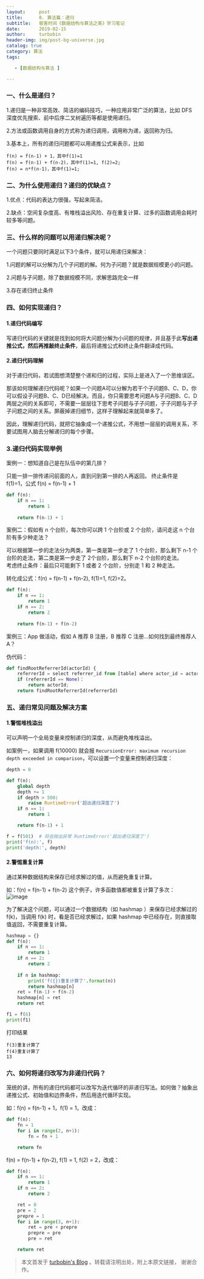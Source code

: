 ```yaml
---
layout:     post
title:      8. 算法篇：递归
subtitle:   极客时间《数据结构与算法之美》学习笔记
date:       2019-02-15
author:     turbobin
header-img: img/post-bg-universe.jpg
catalog: true
category: 算法
tags:

   - [数据结构与算法 ]

---
```


### 一、什么是递归？

1.递归是一种非常高效、简洁的编码技巧，一种应用非常广泛的算法，比如 DFS 深度优先搜索、前中后序二叉树遍历等都是使用递归。

2.方法或函数调用自身的方式称为递归调用，调用称为递，返回称为归。

3.基本上，所有的递归问题都可以用递推公式来表示，比如

```
f(n) = f(n-1) + 1，其中f(1)=1  
f(n) = f(n-1) + f(n-2)，其中f(1)=1, f(2)=2;  
f(n) = n*f(n-1)，其中f(1)=1;  
```


### 二、为什么使用递归？递归的优缺点？

1.优点：代码的表达力很强，写起来简洁。

2.缺点：空间复杂度高、有堆栈溢出风险、存在重复计算、过多的函数调用会耗时较多等问题。

### 三、什么样的问题可以用递归解决呢？

一个问题只要同时满足以下3个条件，就可以用递归来解决：

1.问题的解可以分解为几个子问题的解。何为子问题？就是数据规模更小的问题。

2.问题与子问题，除了数据规模不同，求解思路完全一样

3.存在递归终止条件

### 四、如何实现递归？

#### 1.递归代码编写
写递归代码的关键就是找到如何将大问题分解为小问题的规律，并且基于此**写出递推公式，然后再推敲终止条件**，最后将递推公式和终止条件翻译成代码。

#### 2.递归代码理解
对于递归代码，若试图想清楚整个递和归的过程，实际上是进入了一个思维误区。

那该如何理解递归代码呢？如果一个问题A可以分解为若干个子问题B、C、D，你可以假设子问题B、C、D已经解决。而且，你只需要思考问题A与子问题B、C、D两层之间的关系即可，不需要一层层往下思考子问题与子子问题，子子问题与子子子问题之间的关系。屏蔽掉递归细节，这样子理解起来就简单多了。

因此，理解递归代码，就把它抽象成一个递推公式，不用想一层层的调用关系，不要试图用人脑去分解递归的每个步骤。

### 3.递归代码实现举例
案例一：想知道自己是在队伍中的第几排？

只能一排一排传递问前面的人，直到问到第一排的人再返回。
终止条件是 f(1)=1，公式 f(n) = f(n-1) + 1
```python
def f(n):
    if n == 1:
        return 1
        
    return f(n-1) + 1
```
案例二：假如有 n 个台阶，每次你可以跨 1 个台阶或 2 个台阶，请问走这 n 个台阶有多少种走法？

可以根据第一步的走法分为两类，第一类是第一步走了 1 个台阶，那么剩下 n-1 个台阶的走法，第二类是第一步走了 2个台阶，那么剩下 n-2 个台阶的走法。  
考虑终止条件：最后只可能剩下 1 或者 2 个台阶，分别走 1 和 2 种走法。

转化成公式：f(n) = f(n-1) + f(n-2), f(1)=1, f(2)=2。
```python
def f(n):
    if n == 1:
        return 1
    if n == 2:
        return 2
        
    return f(n-1) + f(n-2)
```

案例三：App 做活动，假如 A 推荐 B 注册，B 推荐 C 注册...如何找到最终推荐人 A？

伪代码：
```python
def findRootReferrerId(actorId) {
    referrerId = select referrer_id from [table] where actor_id = actorId
    if (referrerId == None)：
        return actorId;
    return findRootReferrerId(referrerId)

```

### 五、递归常见问题及解决方案

#### 1.警惕堆栈溢出
可以声明一个全局变量来控制递归的深度，从而避免堆栈溢出。

如案例一，如果调用 f(10000) 就会报
`RecursionError: maximum recursion depth exceeded in comparison`，可以设置一个变量来控制递归深度：
```python
depth = 0

def f(n):
	global depth
	depth += 1
	if depth > 500:
		raise RuntimeError('超出递归深度了')
	if n == 1:
		return 1

	return f(n-1) + 1

f = f(501)  # 将会抛出异常 RuntimeError('超出递归深度了')
print('f(n):', f)
print('depth:', depth)
```


#### 2.警惕重复计算
通过某种数据结构来保存已经求解过的值，从而避免重复计算。

如：f(n) = f(n-1) + f(n-2) 这个例子，许多函数值都被重复计算了多次：
![image](https://static001.geekbang.org/resource/image/e7/bf/e7e778994e90265344f6ac9da39e01bf.jpg)

为了解决这个问题，可以通过一个数据结构（如 hashmap ）来保存已经求解过的 f(k)，当调用 f(k) 时，看是否已经求解过，如果 hashmap 中已经存在，则直接取值返回，不需要重复计算。

```python
hashmap = {}
def f(n):
    if n == 1:
        return 1
    if n == 2:
        return 2
    
    if n in hashmap:
        print('f({})重复计算了'.format(n))
        return hashmap[n]
    ret = f(n-1) + f(n-2)
    hashmap[n] = ret
    return ret

f1 = f(6)
print(f1)
```
打印结果
```
f(3)重复计算了
f(4)重复计算了
13
```
### 六、如何将递归改写为非递归代码？

笼统的讲，所有的递归代码都可以改写为迭代循环的非递归写法。如何做？抽象出递推公式、初始值和边界条件，然后用迭代循环实现。

如：f(n) = f(n-1) + 1，f(1) = 1，改成：
```python
def f(n):
    fn = 1
    for i in range(2, n+1):
        fn = fn + 1

    return fn
```

f(n) = f(n-1) + f(n-2), f(1) = 1, f(2) = 2，改成：
```python
def f(n):
    if n == 1:
        return 1
    if n == 2:
        return 2

    ret = 0
    pre = 2
    prepre = 1
    for i in range(3, n+1):
        ret = pre + prepre
        prepre = pre
        pre = ret

    return ret
```





> 本文首发于 [turbobin's Blog](https://turbobin.github.io/) 。转载请注明出处，附上本原文链接， 谢谢合作。